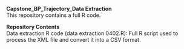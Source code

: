 **Capstone_BP_Trajectory_Data Extraction**<br>
This repository contains a full R code.

**Repository Contents**<br>
Data extraction R code (data extraction 0402.R): Full R script used to process the XML file and convert it into a CSV format.<br>
